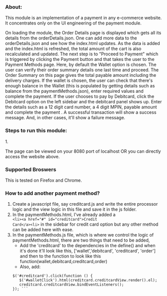 ### About:

<p>This module is an implementation of a payment in any e-commerce website. It concentrates only on the UI engineering of the payment module. </p>

<p>On loading the module, the Order Details page is displayed which gets all its details from the orderDetails.json. One can add more data to the orderDetails.json and see how the index.html updates. As the data is added and the index.html is refreshed, the total amount of the cart is also recalculated and updated. The next step is to "Proceed to Payment" which is triggered by clicking the Payment button and that takes the user to the Payment Methods page. Here, by default the Wallet option is chosen. The user can verify their order summary details one last time and proceed. The Order Summary on this page gives the total payable amount including the delivery charges. If the wallet is chosen, the user can check that there's enough balance in the Wallet (this is populated by getting details such as balance from the paymentMethods.json), enter required values and complete the payment. If the user chooses to pay by Debitcard, click the Debitcard option on the left sidebar and the debitcard panel shows up. Enter the details such as a 12 digit card number, a 4 digit MPIN, payable amount and complete the payment . A successful transaction will show a success message. And, in other cases, it'll show a failure message.<p>

<h3>Steps to run this module:</h3>
1. <p> The page can be viewed on your 8080 port of localhost OR you can directly access the website above. </p>

### Supported Broswers
<p> This is tested on Firefox and Chrome. </p>

### How to add another payment method?

1. Create a javascript file, say creditcard.js and write the entire processor logic and the view logic in this file and save it in the js folder.
2. In the paymentMethods.html, I've already added a   <code> &lt;li&gt;&lt;a href="#" id="creditcard"&gt;Credit Card&lt;/a&gt;&lt;li&gt;</code>  in the sidebar for credit card option but any other method can be added here with ease.
3. In the paymentMethods.js file, which is where we control the logic of paymentMethods.html, there are two things that need to be added,
    * Add the 'creditcard' to the dependencies in the define() and when it's done it'll look like this, ['wallet','debitcard', 'creditcard', 'order'] and then to the function to look like this function(wallet,debitcard,creditcard,order)
    * Also, add: 
     ``` creditcard.init(); 
     $('#creditcard').click(function () { 
        $('#walletClick').html(creditcard.creditcardView.render().el);
        creditcard.creditcardView.bindEventListeners();
    }); ```



